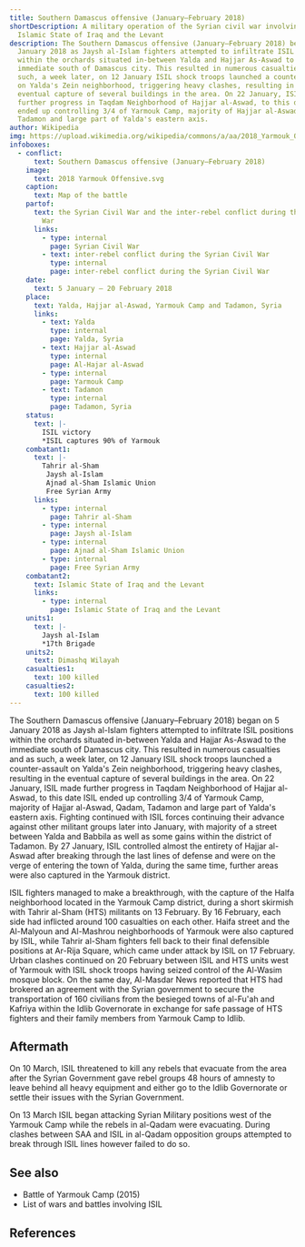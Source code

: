 ```yaml
---
title: Southern Damascus offensive (January–February 2018)
shortDescription: A military operation of the Syrian civil war involving the
  Islamic State of Iraq and the Levant
description: The Southern Damascus offensive (January–February 2018) began on 5
  January 2018 as Jaysh al-Islam fighters attempted to infiltrate ISIL positions
  within the orchards situated in-between Yalda and Hajjar As-Aswad to the
  immediate south of Damascus city. This resulted in numerous casualties and as
  such, a week later, on 12 January ISIL shock troops launched a counter-assault
  on Yalda's Zein neighborhood, triggering heavy clashes, resulting in the
  eventual capture of several buildings in the area. On 22 January, ISIL made
  further progress in Taqdam Neighborhood of Hajjar al-Aswad, to this date ISIL
  ended up controlling 3/4 of Yarmouk Camp, majority of Hajjar al-Aswad, Qadam,
  Tadamon and large part of Yalda's eastern axis.
author: Wikipedia
img: https://upload.wikimedia.org/wikipedia/commons/a/aa/2018_Yarmouk_Offensive.svg
infoboxes:
  - conflict:
      text: Southern Damascus offensive (January–February 2018)
    image:
      text: 2018 Yarmouk Offensive.svg
    caption:
      text: Map of the battle
    partof:
      text: the Syrian Civil War and the inter-rebel conflict during the Syrian Civil
        War
      links:
        - type: internal
          page: Syrian Civil War
        - text: inter-rebel conflict during the Syrian Civil War
          type: internal
          page: inter-rebel conflict during the Syrian Civil War
    date:
      text: 5 January – 20 February 2018
    place:
      text: Yalda, Hajjar al-Aswad, Yarmouk Camp and Tadamon, Syria
      links:
        - text: Yalda
          type: internal
          page: Yalda, Syria
        - text: Hajjar al-Aswad
          type: internal
          page: Al-Hajar al-Aswad
        - type: internal
          page: Yarmouk Camp
        - text: Tadamon
          type: internal
          page: Tadamon, Syria
    status:
      text: |-
        ISIL victory
        *ISIL captures 90% of Yarmouk
    combatant1:
      text: |-
        Tahrir al-Sham
         Jaysh al-Islam
         Ajnad al-Sham Islamic Union
         Free Syrian Army
      links:
        - type: internal
          page: Tahrir al-Sham
        - type: internal
          page: Jaysh al-Islam
        - type: internal
          page: Ajnad al-Sham Islamic Union
        - type: internal
          page: Free Syrian Army
    combatant2:
      text: Islamic State of Iraq and the Levant
      links:
        - type: internal
          page: Islamic State of Iraq and the Levant
    units1:
      text: |-
        Jaysh al-Islam
        *17th Brigade
    units2:
      text: Dimashq Wilayah
    casualties1:
      text: 100 killed
    casualties2:
      text: 100 killed
---
```


The Southern Damascus offensive (January–February 2018) began on 5 January 2018 as Jaysh al-Islam fighters attempted to infiltrate ISIL positions within the orchards situated in-between Yalda and Hajjar As-Aswad to the immediate south of Damascus city. This resulted in numerous casualties and as such, a week later, on 12 January ISIL shock troops launched a counter-assault on Yalda's Zein neighborhood, triggering heavy clashes, resulting in the eventual capture of several buildings in the area. On 22 January, ISIL made further progress in Taqdam Neighborhood of Hajjar al-Aswad, to this date ISIL ended up controlling 3/4 of Yarmouk Camp, majority of Hajjar al-Aswad, Qadam, Tadamon and large part of Yalda's eastern axis. Fighting continued with ISIL forces continuing their advance against other militant groups later into January, with majority of a street between Yalda and Babbila as well as some gains within the district of Tadamon. By 27 January, ISIL controlled almost the entirety of Hajjar al-Aswad after breaking through the last lines of defense and were on the verge of entering the town of Yalda, during the same time, further areas were also captured in the Yarmouk district.

ISIL fighters managed to make a breakthrough, with the capture of the Halfa neighborhood located in the Yarmouk Camp district, during a short skirmish with Tahrir al-Sham (HTS) militants on 13 February. By 16 February, each side had inflicted around 100 casualties on each other. Haifa street and the Al-Malyoun and Al-Mashrou neighborhoods of Yarmouk were also captured by ISIL, while Tahrir al-Sham fighters fell back to their final defensible positions at Ar-Rija Square, which came under attack by ISIL on 17 February. Urban clashes continued on 20 February between ISIL and HTS units west of Yarmouk with ISIL shock troops having seized control of the Al-Wasim mosque block. On the same day, Al-Masdar News reported that HTS had brokered an agreement with the Syrian government to secure the transportation of 160 civilians from the besieged towns of al-Fu'ah and Kafriya within the Idlib Governorate in exchange for safe passage of HTS fighters and their family members from Yarmouk Camp to Idlib.

## Aftermath
On 10 March, ISIL threatened to kill any rebels that evacuate from the area after the Syrian Government gave rebel groups 48 hours of amnesty to leave behind all heavy equipment and either go to the Idlib Governorate or settle their issues with the Syrian Government.

On 13 March ISIL began attacking Syrian Military positions west of the Yarmouk Camp while the rebels in al-Qadam were evacuating. During clashes between SAA and ISIL in al-Qadam opposition groups attempted to break through ISIL lines however failed to do so.

## See also
 * Battle of Yarmouk Camp (2015)
 * List of wars and battles involving ISIL


## References
